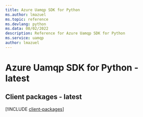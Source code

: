 ```yaml
---
title: Azure Uamqp SDK for Python
ms.author: lmazuel
ms.topic: reference
ms.devlang: python
ms.data: 08/02/2022
description: Reference for Azure Uamqp SDK for Python
ms.service: uamqp
author: lmazuel
---
```

# Azure Uamqp SDK for Python - latest

## Client packages - latest
[!INCLUDE [client-packages](uamqp-client-index.md)]